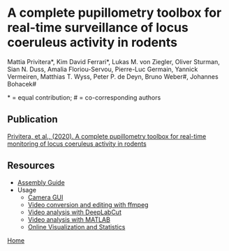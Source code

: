 # A complete pupillometry toolbox for real-time surveillance of locus coeruleus activity in rodents

Mattia Privitera\*, Kim David Ferrari\*, Lukas M. von Ziegler, Oliver Sturman, Sian N. Duss, Amalia Floriou-Servou, Pierre-Luc Germain, Yannick Vermeiren, Matthias T. Wyss, Peter P. de Deyn, Bruno Weber\#, Johannes Bohacek\#

\* = equal contribution; \# = co-corresponding authors

## Publication

[Privitera, et al., (2020). A complete pupillometry toolbox for real-time monitoring of locus coeruleus activity in rodents](Link)


## Resources

- [Assembly Guide](/ASSEMBLY.md)
- Usage
  - [Camera GUI](CAMGUI.md)
  - [Video conversion and editing with ffmpeg](FFMPEG.md)
  - [Video analysis with DeepLabCut](DEEPLABCUT.md)
  - [Video analysis with MATLAB](MATLAB.md)
  - [Online Visualization and Statistics](APP.md)

[Home](./index.html)
